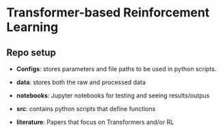 # Transformer-based Reinforcement Learning

## Repo setup

- **Configs**: stores parameters and file paths to be used in python scripts.

- **data**: stores both the raw and processed data

- **notebooks**: Jupyter notebooks for testing and seeing results/outpus

- **src**: contains python scripts that define functions

- **literature**: Papers that focus on Transformers and/or RL